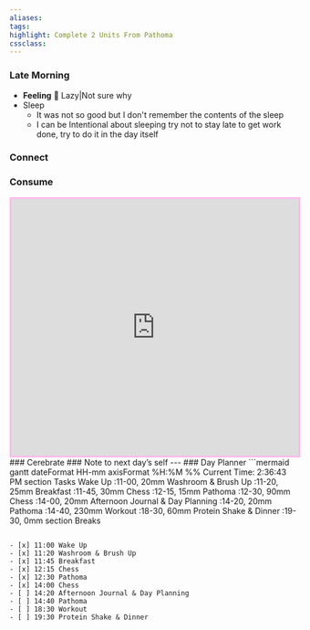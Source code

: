 ```yaml
---
aliases:  
tags:
highlight: Complete 2 Units From Pathoma
cssclass:
---
```


### Late Morning

- **Feeling** 😤 Lazy|Not sure why
- Sleep
	- It was not so good but I don't remember the contents of the sleep
	- I can be Intentional about sleeping try not to stay late to get work done,  try to do it in the day itself

### Connect 
### Consume
<iframe width='100%' height='450' src='https://www.youtube.com/embed/eWPMY16qoq0' frameborder='0' allow='accelerometer; autoplay; clipboard-write; encrypted-media; gyroscope; picture-in-picture' allowfullscreen style='border: 3px solid #ffbaeb;'></iframe>
### Cerebrate
### Note to next day’s self
--- 
### Day Planner
```mermaid
gantt
    dateFormat  HH-mm
    axisFormat %H:%M
    %% Current Time: 2:36:43 PM
    section Tasks
    Wake Up     :11-00, 20mm
    Washroom & Brush Up     :11-20, 25mm
    Breakfast     :11-45, 30mm
    Chess     :12-15, 15mm
    Pathoma     :12-30, 90mm
    Chess     :14-00, 20mm
    Afternoon Journal & Day Planning     :14-20, 20mm
    Pathoma     :14-40, 230mm
    Workout     :18-30, 60mm
    Protein Shake & Dinner     :19-30, 0mm
    section Breaks

```

- [x] 11:00 Wake Up
- [x] 11:20 Washroom & Brush Up
- [x] 11:45 Breakfast
- [x] 12:15 Chess
- [x] 12:30 Pathoma
- [x] 14:00 Chess
- [ ] 14:20 Afternoon Journal & Day Planning
- [ ] 14:40 Pathoma
- [ ] 18:30 Workout
- [ ] 19:30 Protein Shake & Dinner
